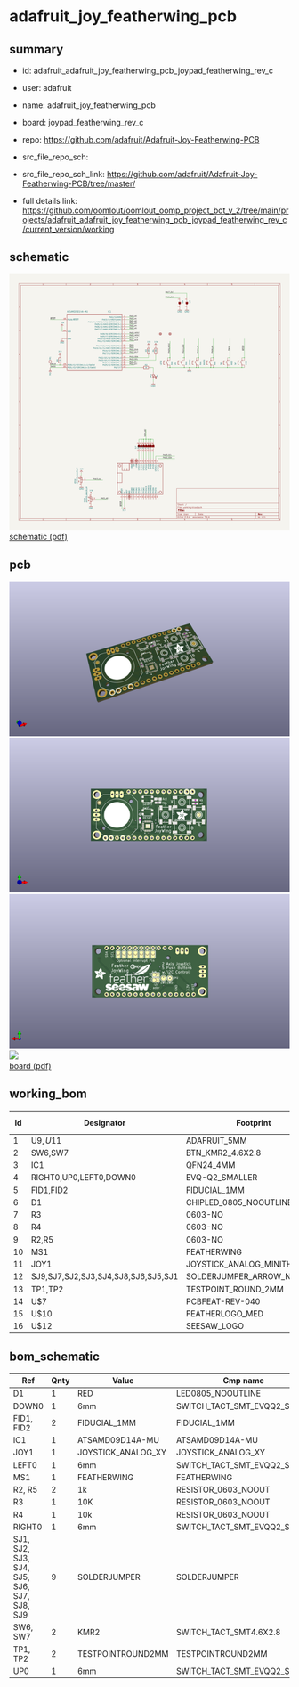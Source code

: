 # adafruit_joy_featherwing_pcb
 
## summary 
* id: adafruit_adafruit_joy_featherwing_pcb_joypad_featherwing_rev_c
* user: adafruit
* name: adafruit_joy_featherwing_pcb
* board: joypad_featherwing_rev_c
* repo: https://github.com/adafruit/Adafruit-Joy-Featherwing-PCB



* src_file_repo_sch: 
* src_file_repo_sch_link: https://github.com/adafruit/Adafruit-Joy-Featherwing-PCB/tree/master/
* full details link: https://github.com/oomlout/oomlout_oomp_project_bot_v_2/tree/main/projects/adafruit_adafruit_joy_featherwing_pcb_joypad_featherwing_rev_c/current_version/working  

## schematic  
![](working_schematic_600.png)  
[schematic (pdf)](working_schematic.pdf) 






















## pcb  
![](working_3d_600.png) 
![](working_3d_front_600.png)  
![](working_3d_back_600.png)  
![](working_600.png)  
[board (pdf)](working.pdf)  

## working_bom
| Id | Designator | Footprint | Quantity | Designation | Supplier and ref |  | None | 
| --- | --- | --- | --- | --- | --- | --- | --- | 
| 1 | U$9,U$11 | ADAFRUIT_5MM | 2 |  |  |  | [''] | 
| 2 | SW6,SW7 | BTN_KMR2_4.6X2.8 | 2 | KMR2 |  |  | [''] | 
| 3 | IC1 | QFN24_4MM | 1 | ATSAMD09D14A-MU |  |  | [''] | 
| 4 | RIGHT0,UP0,LEFT0,DOWN0 | EVQ-Q2_SMALLER | 4 | 6mm |  |  | [''] | 
| 5 | FID1,FID2 | FIDUCIAL_1MM | 2 | FIDUCIAL_1MM |  |  | [''] | 
| 6 | D1 | CHIPLED_0805_NOOUTLINE | 1 | RED |  |  | [''] | 
| 7 | R3 | 0603-NO | 1 | 10K |  |  | [''] | 
| 8 | R4 | 0603-NO | 1 | 10k |  |  | [''] | 
| 9 | R2,R5 | 0603-NO | 2 | 1k |  |  | [''] | 
| 10 | MS1 | FEATHERWING | 1 | FEATHERWING |  |  | [''] | 
| 11 | JOY1 | JOYSTICK_ANALOG_MINITHM | 1 | JOYSTICK_ANALOG_XY |  |  | [''] | 
| 12 | SJ9,SJ7,SJ2,SJ3,SJ4,SJ8,SJ6,SJ5,SJ1 | SOLDERJUMPER_ARROW_NOPASTE | 9 |  |  |  | [''] | 
| 13 | TP1,TP2 | TESTPOINT_ROUND_2MM | 2 |  |  |  | [''] | 
| 14 | U$7 | PCBFEAT-REV-040 | 1 |  |  |  | [''] | 
| 15 | U$10 | FEATHERLOGO_MED | 1 |  |  |  | [''] | 
| 16 | U$12 | SEESAW_LOGO | 1 |  |  |  | [''] | 


## bom_schematic
| Ref | Qnty | Value | Cmp name | Footprint | Description | Vendor | DNP | 
| --- | --- | --- | --- | --- | --- | --- | --- | 
| D1 | 1 | RED | LED0805_NOOUTLINE | working:CHIPLED_0805_NOOUTLINE |  |  |  | 
| DOWN0 | 1 | 6mm | SWITCH_TACT_SMT_EVQQ2_SMALL | working:EVQ-Q2_SMALLER |  |  |  | 
| FID1, FID2 | 2 | FIDUCIAL_1MM | FIDUCIAL_1MM | working:FIDUCIAL_1MM |  |  |  | 
| IC1 | 1 | ATSAMD09D14A-MU | ATSAMD09D14A-MU | working:QFN24_4MM |  |  |  | 
| JOY1 | 1 | JOYSTICK_ANALOG_XY | JOYSTICK_ANALOG_XY | working:JOYSTICK_ANALOG_MINITHM |  |  |  | 
| LEFT0 | 1 | 6mm | SWITCH_TACT_SMT_EVQQ2_SMALL | working:EVQ-Q2_SMALLER |  |  |  | 
| MS1 | 1 | FEATHERWING | FEATHERWING | working:FEATHERWING |  |  |  | 
| R2, R5 | 2 | 1k | RESISTOR_0603_NOOUT | working:0603-NO |  |  |  | 
| R3 | 1 | 10K | RESISTOR_0603_NOOUT | working:0603-NO |  |  |  | 
| R4 | 1 | 10k | RESISTOR_0603_NOOUT | working:0603-NO |  |  |  | 
| RIGHT0 | 1 | 6mm | SWITCH_TACT_SMT_EVQQ2_SMALL | working:EVQ-Q2_SMALLER |  |  |  | 
| SJ1, SJ2, SJ3, SJ4, SJ5, SJ6, SJ7, SJ8, SJ9 | 9 | SOLDERJUMPER | SOLDERJUMPER | working:SOLDERJUMPER_ARROW_NOPASTE |  |  |  | 
| SW6, SW7 | 2 | KMR2 | SWITCH_TACT_SMT4.6X2.8 | working:BTN_KMR2_4.6X2.8 |  |  |  | 
| TP1, TP2 | 2 | TESTPOINTROUND2MM | TESTPOINTROUND2MM | working:TESTPOINT_ROUND_2MM |  |  |  | 
| UP0 | 1 | 6mm | SWITCH_TACT_SMT_EVQQ2_SMALL | working:EVQ-Q2_SMALLER |  |  |  | 



